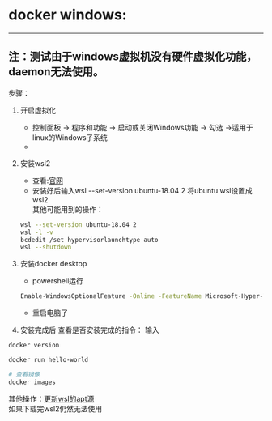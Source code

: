 # docker windows:


----
## 注：测试由于windows虚拟机没有硬件虚拟化功能，daemon无法使用。  

步骤：  
1. 开启虚拟化  
    * 控制面板 -> 程序和功能 -> 启动或关闭Windows功能 -> 勾选 ->适用于linux的Windows子系统
    * 
2. 安装wsl2
    * 查看:[官网](https://learn.microsoft.com/zh-cn/windows/wsl/install-manual#step-3---enable-virtual-machine-feature)
    * 安装好后输入wsl --set-version ubuntu-18.04 2
    将ubuntu wsl设置成wsl2  
    其他可能用到的操作：
    ```bash
    wsl --set-version ubuntu-18.04 2
    wsl -l -v
    bcdedit /set hypervisorlaunchtype auto
    wsl --shutdown
    ```

3. 安装docker desktop 
    * powershell运行
    ```bash
    Enable-WindowsOptionalFeature -Online -FeatureName Microsoft-Hyper-V -All
    ```
    * 重启电脑了


4. 安装完成后
查看是否安装完成的指令：
输入  
```bash
docker version
```

```bash
docker run hello-world
```

```bash
# 查看镜像
docker images
```

其他操作：[更新wsl的apt源](https://blog.csdn.net/weixin_41529012/article/details/117226884)  
如果下载完wsl2仍然无法使用